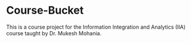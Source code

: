 # Course-Bucket
This is a course project for the Information Integration and Analytics (IIA) course taught by Dr. Mukesh Mohania.
